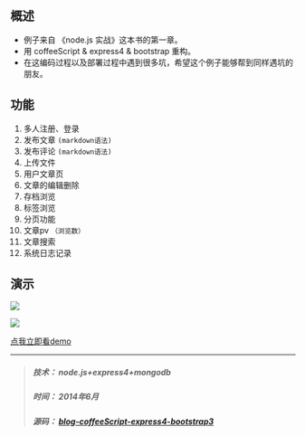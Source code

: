 
## 概述
* 例子来自 《node.js 实战》这本书的第一章。
* 用 coffeeScript & express4 & bootstrap 重构。
* 在这编码过程以及部署过程中遇到很多坑，希望这个例子能够帮到同样遇坑的朋友。

## 功能
1. 多人注册、登录
2. 发布文章 `(markdown语法)`
3. 发布评论 `(markdown语法)`
4. 上传文件
5. 用户文章页
6. 文章的编辑删除
7. 存档浏览
8. 标签浏览
9. 分页功能
10. 文章pv `（浏览数）`
11. 文章搜索
12. 系统日志记录


## 演示
![](http://think2011.qiniudn.com/nodejs-blog-refactor-1.png)

![](http://think2011.qiniudn.com/nodejs-blog-refactor-2.png)

[点我立即看demo](http://blog-coffeescript-express4-bootstrap3-c9-think2011.c9.io/)

---
> ##### 技术： node.js+express4+mongodb
> ##### 时间： 2014年6月
> ##### 源码： [blog-coffeeScript-express4-bootstrap3](https://github.com/think2011/blog-coffeeScript-express4-bootstrap3)
